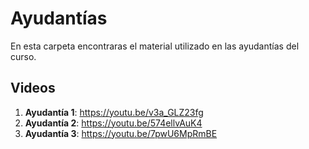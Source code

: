 
# Ayudantías

En esta carpeta encontraras el material utilizado en las ayudantías del curso.

## Videos

1. **Ayudantía 1**: https://youtu.be/v3a_GLZ23fg
2. **Ayudantía 2**: https://youtu.be/574ellvAuK4
3. **Ayudantía 3**: https://youtu.be/7pwU6MpRmBE

